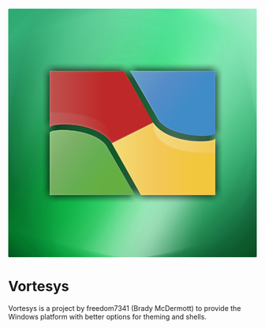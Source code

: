 ![Vortesys logo](logobkgd.png)
# Vortesys

Vortesys is a project by freedom7341 (Brady McDermott) to provide the Windows platform with better options for theming and shells.
